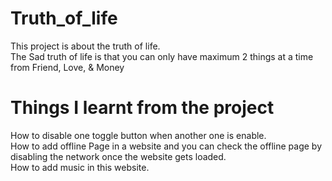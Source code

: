 # Truth_of_life
This project is about the truth of life.<br />
The Sad truth of life is that you can only have maximum 2 things at a time from Friend, Love, & Money

# Things I learnt from the project
How to disable one toggle button when another one is enable.<br />
How to add offline Page in a website and you can check the offline page by disabling the network once the website gets loaded.<br />
How to add music in this website.